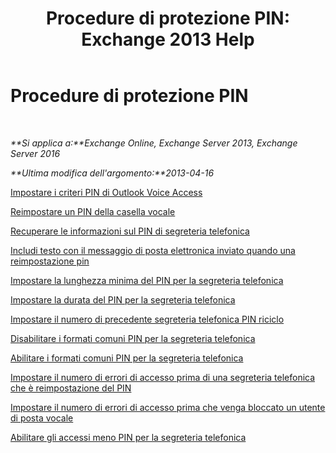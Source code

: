 ﻿---
title: 'Procedure di protezione PIN: Exchange 2013 Help'
TOCTitle: Procedure di protezione PIN
ms:assetid: 58e4b02e-dc99-46b8-a65d-d441bbfee8a9
ms:mtpsurl: https://technet.microsoft.com/it-it/library/JJ863110(v=EXCHG.150)
ms:contentKeyID: 50555591
ms.date: 05/22/2018
mtps_version: v=EXCHG.150
ms.translationtype: MT
---

# Procedure di protezione PIN

 

_**Si applica a:**Exchange Online, Exchange Server 2013, Exchange Server 2016_

_**Ultima modifica dell'argomento:**2013-04-16_

[Impostare i criteri PIN di Outlook Voice Access](set-outlook-voice-access-pin-policies-exchange-2013-help.md)

[Reimpostare un PIN della casella vocale](reset-a-voice-mail-pin-exchange-2013-help.md)

[Recuperare le informazioni sul PIN di segreteria telefonica](retrieve-voice-mail-pin-information-exchange-2013-help.md)

[Includi testo con il messaggio di posta elettronica inviato quando una reimpostazione pin](include-text-with-the-email-message-sent-when-a-pin-is-reset-exchange-2013-help.md)

[Impostare la lunghezza minima del PIN per la segreteria telefonica](set-the-minimum-pin-length-for-voice-mail-exchange-2013-help.md)

[Impostare la durata del PIN per la segreteria telefonica](set-the-pin-lifetime-for-voice-mail-exchange-2013-help.md)

[Impostare il numero di precedente segreteria telefonica PIN riciclo](set-the-number-of-previous-voice-mail-pins-to-recycle-exchange-2013-help.md)

[Disabilitare i formati comuni PIN per la segreteria telefonica](disable-common-pin-patterns-for-voice-mail-exchange-2013-help.md)

[Abilitare i formati comuni PIN per la segreteria telefonica](enable-common-pin-patterns-for-voice-mail-exchange-2013-help.md)

[Impostare il numero di errori di accesso prima di una segreteria telefonica che è reimpostazione del PIN](set-the-number-of-sign-in-failures-before-a-voice-mail-pin-is-reset-exchange-2013-help.md)

[Impostare il numero di errori di accesso prima che venga bloccato un utente di posta vocale](set-the-number-of-sign-in-failures-before-a-voice-mail-user-is-locked-out-exchange-2013-help.md)

[Abilitare gli accessi meno PIN per la segreteria telefonica](enable-pin-less-sign-ins-for-voice-mail-exchange-2013-help.md)

